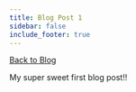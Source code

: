 ```yaml
---
title: Blog Post 1
sidebar: false
include_footer: true
---
```


[Back to Blog](/blog)

My super sweet first blog post!!
